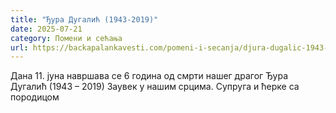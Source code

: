 ```yaml
---
title: "Ђура Дугалић (1943-2019)"
date: 2025-07-21
category: Помени и сећања
url: https://backapalankavesti.com/pomeni-i-secanja/djura-dugalic-1943-2019/
---
```


Дана 11. јуна навршава се 6 година од смрти нашег драгог
Ђура Дугалић
(1943 – 2019)
Заувек у нашим срцима. 
Супруга и ћерке са породицом
